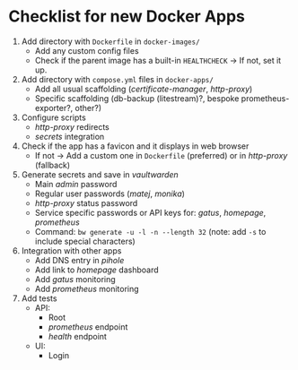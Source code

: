 # Checklist for new Docker Apps

1. Add directory with `Dockerfile` in `docker-images/`
    - Add any custom config files
    - Check if the parent image has a built-in `HEALTHCHECK` -> If not, set it up.
2. Add directory with `compose.yml` files in `docker-apps/`
    - Add all usual scaffolding (_certificate-manager_, _http-proxy_)
    - Specific scaffolding (db-backup (litestream)?, bespoke prometheus-exporter?, other?)
3. Configure scripts
    - _http-proxy_ redirects
    - _secrets_ integration
4. Check if the app has a favicon and it displays in web browser
    - If not -> Add a custom one in `Dockerfile` (preferred) or in _http-proxy_ (fallback)
5. Generate secrets and save in _vaultwarden_
    - Main _admin_ password
    - Regular user passwords (_matej_, _monika_)
    - _http-proxy_ status password
    - Service specific passwords or API keys for: _gatus_, _homepage_, _prometheus_
    - Command: `bw generate -u -l -n --length 32` (note: add `-s` to include special characters)
6. Integration with other apps
    - Add DNS entry in _pihole_
    - Add link to _homepage_ dashboard
    - Add _gatus_ monitoring
    - Add _prometheus_ monitoring
7. Add tests
    - API:
        - Root
        - _prometheus_ endpoint
        - _health_ endpoint
    - UI:
        - Login
